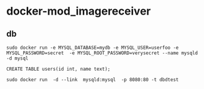 # docker-mod_imagereceiver

## db

```
sudo docker run -e MYSQL_DATABASE=mydb -e MYSQL_USER=userfoo -e MYSQL_PASSWORD=secret  -e MYSQL_ROOT_PASSWORD=verysecret --name mysqld -d mysql
```

```
CREATE TABLE users(id int, name text);
```

```
sudo docker run  -d --link  mysqld:mysql  -p 8080:80 -t dbdtest
```

